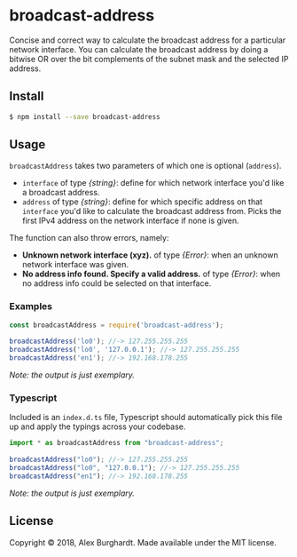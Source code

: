 # broadcast-address

Concise and correct way to calculate the broadcast address for a particular network interface. You can calculate the broadcast address by doing a bitwise OR over
the bit complements of the subnet mask and the selected IP address.

## Install

```sh
$ npm install --save broadcast-address
```

## Usage

`broadcastAddress` takes two parameters of which one is optional (`address`).

* `interface` of type *{string}*: define for which network interface you'd like a broadcast address.
* `address` of type *{string}*: define for which specific address on that `interface` you'd like to calculate the broadcast address from. Picks the first IPv4 address on the network interface if none is given.

The function can also throw errors, namely:

* **Unknown network interface (xyz).** of type *{Error}*: when an unknown network interface was given.
* **No address info found. Specify a valid address.** of type *{Error}*: when no address info could be selected on that interface.


### Examples

```javascript
const broadcastAddress = require('broadcast-address');
 
broadcastAddress('lo0'); //-> 127.255.255.255
broadcastAddress('lo0', '127.0.0.1'); //-> 127.255.255.255
broadcastAddress('en1'); //-> 192.168.178.255
```

*Note: the output is just exemplary.*

### Typescript

Included is an `index.d.ts` file, Typescript should automatically pick this file up and apply the typings across your codebase.

```typescript
import * as broadcastAddress from "broadcast-address";
 
broadcastAddress("lo0"); //-> 127.255.255.255
broadcastAddress("lo0", "127.0.0.1"); //-> 127.255.255.255
broadcastAddress("en1"); //-> 192.168.178.255
```

*Note: the output is just exemplary.*

## License
Copyright © 2018, Alex Burghardt. Made available under the MIT license.
